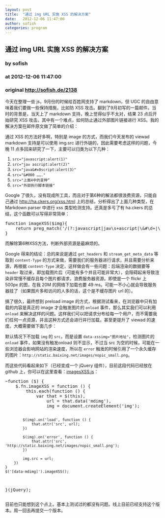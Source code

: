 ```yaml
---
layout: post
title:  "通过 img URL 实施 XSS 的解决方案"
date:   2012-12-06 11:47:00
author: sofish
categories: program
---
```


## 通过 img URL 实施 XSS 的解决方案
### by sofish
### at 2012-12-06 11:47:00
### original <http://sofish.de/2138>

<p>今天在整理一些 js，9月份的时候给百姓网支持了 markdown，但 UGC 的自由意味着我们要做一些保持措施，比如防 XSS 攻击。翻到了9月初写的一篇邮件。当时的背景是，当天上了 markdown 支持，晚上觉得似乎不太对，结果 23 点后开始研究 XSS 攻击。其中有一个难点，如何防止通过外部图片链接进行 XSS。我的解决方案在邮件原文做了简单的介绍：</p>
<p>通过 XSS 的方法好多啊，特别是 image 的方式，而我们今天发布的 viewad markdown 支持是可以使用 img.src 进行外链的，因此需要考虑这样的问题，今晚 11 点多回来研究了一下，主要可以归类为以下几种：</p>
<p><span></span></p>
<ol>
<li><code>src=&quot;javascript:alert(1)&quot;</code></li>
<li><code>src=&quot;jav ascript:alert(2)&quot;</code></li>
<li><code>src=&quot;java&amp;#x0script:alert(3)&quot;</code></li>
<li><code>src=&quot;&amp;#000 …….&quot;</code></li>
<li><code>src=&quot;上面4中的变种“</code></li>
<li><code>src=&quot;外部执行脚本链接&quot;</code></li>
</ol>
<p>Google 了很久，没有现成所工具，而且对于第6种的解法都很浪费资源，只能自己通过 <a href="http://sofish.de/">http://ha.ckers.org/xss.html</a> 上的总结，分析得出了上面几种类型，在 Markdown parser 中进行 xss 类型检测支持。还真是多亏了有 ha.ckers 的总结，这个函数可以写得非常简单：</p>
<pre>
function imageXSS($img){
    return preg_match(&#39;/(?:javascript|jav\s+ascript|\&amp;#\d+|\&amp;#x)/i&#39;, $img);
}
</pre>
<p>而解除第6种XSS方法，判断外部资源是最麻烦的。</p>
<p>Google 得来的结论：总的来说是通过 <code>get_headers</code> 和 <code>stream_get_meta_data</code> 等取到 <code>content-Type</code> 的方式来做，需要我们的服务器进行请求，并且需要分析来源，再根据 <code>content-Type</code> 决定，这样做会有一些问题：后端渲染的数据要等 <code>header</code> 取过来，即加载图片后（可能有多个并且可能非常大），会阻碍起来导致渲染非常慢不缓存且每个图片都请求，浪费服务器资源。即使是一个 flickr 上 500px 的图，在我 20M 的网络下加载也要 49 ms。可能一不小心就会导致服务器挂了（如果图片多和访问的人多的话，这个是不缓存图片 url 的）。</p>
<p>搞了很久，最终想到 preload image 的方式，根据测试看来，在浏览器中只有加载的内容是真正的 image 才会触发图片的 <code>onload</code> 事件，那么其实我们可以利用 <code>onload</code> 来解决这样的问题。这样我们可以把请求分布给每一个用户，而不需要我们任何一点资源，并且这种方式还会进行并行加载，甚至更提升了 viewad 的速度。大概需要做下面几步：</p>
<p>默认情况下不加载 <code>img</code> 的 <code>src</code>，而是设置 <code>data-xssimg=&quot;图片地址&quot;</code>，检测图片的 <code>onload</code> 事件，如果没有触发onload 则不显示，不过当 src 为空的时候，可能在一些浏览器会影响网站的渲染速度，所以在 <code>error</code> 触发的时候引用了一个永久缓存的图片：<code>http://static.baixing.net/images/nopic_small.png</code>。</p>
<p>而这些代码看起来如下（已经变成一个 jQuery 组件），目前这段代码已经放在 github 上，你可以在这里查看：<a href="https://github.com/sofish/imageXSS.js">imagesXSS.js</a>：</p>
<pre>
~function ($) {
    $.fn.imageXSS = function () {
        this.each(function () {
            var that = $(this),
                url = that.data('mdimg'),
                img = document.createElement('img');

            $(img).on('load', function () {
                that.attr('src', url);
            })

            $(img).on('error', function () {
                that.attr('src', 'http://static.baixing.net/images/nopic_small.png');
            })

            img.src = url;
        })
    }
    $('[data-mdimg]').imageXSS();
}(jQuery);
</pre>
<p>目前也只能想到这个点上。基本上测试过的都没有问题。线上目前已经支持这个版本。周一回去再提交一个版本。</p>